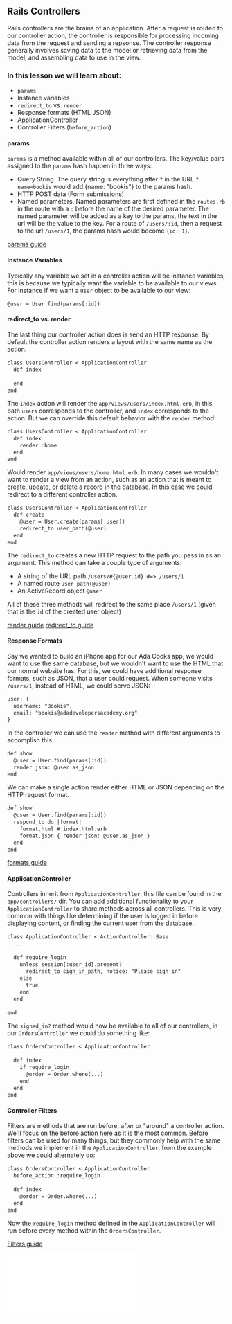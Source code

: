 ## Rails Controllers

Rails controllers are the brains of an application.  After a request is routed to our controller action, the controller is responsible for processing incoming data from the request and sending a repsonse. The controller response generally involves saving data to the model or retrieving data from the model, and assembling data to use in the view. 


### In this lesson we will learn about:

- `params`
- Instance variables
- `redirect_to` vs. `render`
- Response formats (HTML JSON)
- ApplicationController
- Controller Filters (`before_action`)

#### params

`params` is a method available within all of our controllers. The key/value pairs assigned to the `params` hash happen in three ways:

- Query String. The query string is everything after `?` in the URL `?name=bookis` would add {name: "bookis"} to the params hash.
- HTTP POST data (Form submissions)
- Named parameters. Named parameters are first defined in the `routes.rb` in the route with a `:` before the name of the desired parameter. The named parameter will be added as a key to the params, the text in the url will be the value to the key. For a route of `/users/:id`, then a request to the url `/users/1`, the params hash would become `{id: 1}`.

[params guide](http://guides.rubyonrails.org/action_controller_overview.html#parameters)

#### Instance Variables

Typically any variable we set in a controller action will be instance variables, this is because we typically want the variable to be available to our views. For instance if we want a `User` object to be available to our view:

    @user = User.find(params[:id])

#### redirect_to vs. render

The last thing our controller action does is send an HTTP response. By default the controller action renders a layout with the same name as the action.

    class UsersController < ApplicationController
      def index
    
      end
    end
    
The `index` action will render the `app/views/users/index.html.erb`, in this path `users` corresponds to the controller, and `index` corresponds to the action. But we can override this default behavior with the `render` method:

    class UsersController < ApplicationController
      def index
        render :home
      end
    end

Would render `app/views/users/home.html.erb`. In many cases we wouldn't want to render a view from an action, such as an action that is meant to create, update, or delete a record in the database. In this case we could redirect to a different controller action.

    class UsersController < ApplicationController
      def create
        @user = User.create(params[:user])
        redirect_to user_path(@user)
      end
    end
    
The `redirect_to` creates a new HTTP request to the path you pass in as an argument. This method can take a couple type of arguments:

- A string of the URL path `/users/#{@user.id} #=> /users/1`
- A named route `user_path(@user)`
- An ActiveRecord object `@user`

All of these three methods will redirect to the same place `/users/1` (given that is the `id` of the created user object)
    
[render guide](http://guides.rubyonrails.org/layouts_and_rendering.html#using-render)
[redirect_to guide](http://guides.rubyonrails.org/layouts_and_rendering.html#using-redirect-to)

#### Response Formats

Say we wanted to build an iPhone app for our Ada Cooks app, we would want to use the same database, but we wouldn't want to use the HTML that our normal website has. For this, we could have additional response formats, such as JSON, that a user could request. When someone visits `/users/1`, instead of HTML, we could serve JSON:

    user: {
      username: "Bookis",
      email: "bookis@adadevelopersacademy.org"
    }
    
In the controller we can use the `render` method with different arguments to accomplish this:

    def show
      @user = User.find(params[:id])
      render json: @user.as_json
    end
    
We can make a single action render either HTML or JSON depending on the HTTP request format.

    def show
      @user = User.find(params[:id])
      respond_to do |format|
        format.html # index.html.erb
        format.json { render json: @user.as_json }
      end
    end
    

[formats guide](http://guides.rubyonrails.org/action_controller_overview.html#rendering-xml-and-json-data)

#### ApplicationController

Controllers inherit from `ApplicationController`, this file can be found in the `app/controllers/` dir. You can add additional functionality to your `ApplicationController` to share methods across all controllers. This is very common with things like determining if the user is logged in before displaying content, or finding the current user from the database.

    class ApplicationController < ActionController::Base
      ...
      
      def require_login
        unless session[:user_id].present?
          redirect_to sign_in_path, notice: "Please sign in"
        else
          true
        end
      end
      
    end
    
The `signed_in?` method would now be available to all of our controllers, in our `OrdersController` we could do something like:

    class OrdersController < ApplicationController
      
      def index
        if require_login
          @order = Order.where(...)
        end
      end
    end
    
#### Controller Filters

Filters are methods that are run before, after or "around" a controller action. We'll focus on the before action here as it is the most common. Before filters can be used for many things, but they commonly help with the same methods we implement in the `ApplicationController`, from the example above we could alternately do:

    class OrdersController < ApplicationController
      before_action :require_login
      
      def index
        @order = Order.where(...)
      end
    end
    
Now the `require_login` method defined in the `ApplicationController` will run before every method within the `OrdersController`.

[Filters guide](http://guides.rubyonrails.org/action_controller_overview.html#filters)


![Rails Request Cycle](../resources/rails-request-cycle.pdf)
